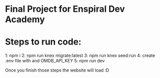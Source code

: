# Final Project for Enspiral Dev Academy

# Steps to run code:

1: npm i
2: npm run knex migrate:latest
3: npm run knex seed:run
4: create .env file with and OMDB_API_KEY
5: npm run dev

Once you finish those steps the website will load :D